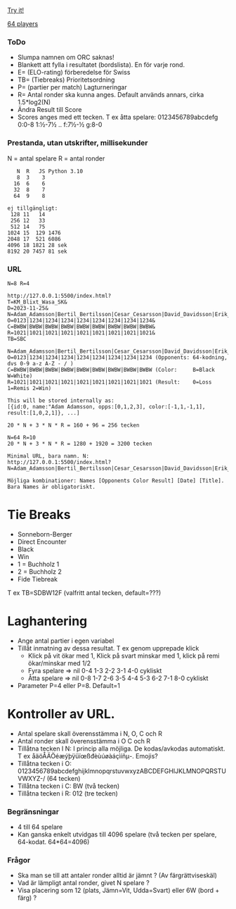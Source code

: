[Try it!](https://christernilsson.github.io/2023/044-Monrad)

[64 players](https://christernilsson.github.io/2023/044-Monrad?T=Wasa_SK&D=2023-11-28&N=AA|AB|AC|AD|AE|AF|AG|AH|BA|BB|BC|BD|BE|BF|BG|BH|CA|CC|CC|CD|CE|CF|CG|CH|DA|DD|DC|DD|DE|DF|DG|DH|EA|EE|EC|ED|EE|EF|EG|EH|FA|FF|FC|FD|FE|FF|FG|FH|GA|GB|GC|GD|GE|GF|GG|GH|HA|HB|HC|HD|HE|HF|HG|HH)



### ToDo

* Slumpa namnen om ORC saknas!
* Blankett att fylla i resultatet (bordslista). En för varje rond.
* E= (ELO-rating) förberedelse för Swiss
* TB= (Tiebreaks) Prioritetsordning
* P= (partier per match) Lagturneringar
* R= Antal ronder ska kunna anges. Default används annars, cirka 1.5*log2(N)
* Ändra Result till Score
* Scores anges med ett tecken. T ex åtta spelare: 0123456789abcdefg 0:0-8 1:½-7½ .. f:7½-½ g:8-0

### Prestanda, utan utskrifter, millisekunder
N = antal spelare
R = antal ronder
```
   N  R   JS Python 3.10
   8  3    3
  16  6    6
  32  8    7
  64  9    8

ej tillgängligt:
 128 11   14 
 256 12   33
 512 14   75
1024 15  129 1476
2048 17  521 6086
4096 18 1821 28 sek
8192 20 7457 81 sek
```

### URL
```
N=8 R=4

http://127.0.0.1:5500/index.html?
T=KM_Blixt_Wasa_SK&
D=2023-11-25&
N=Adam_Adamsson|Bertil_Bertilsson|Cesar_Cesarsson|David_Davidsson|Erik_Eriksson|Filip_Filipsson|Gustav_Gustavsson|Helge_Helgesson&
O=0123|1234|1234|1234|1234|1234|1234|1234|1234&
C=BWBW|BWBW|BWBW|BWBW|BWBW|BWBW|BWBW|BWBW|BWBW&
R=1021|1021|1021|1021|1021|1021|1021|1021|1021&
TB=SBC

N=Adam_Adamsson|Bertil_Bertilsson|Cesar_Cesarsson|David_Davidsson|Erik_Eriksson|Filip_Filipsson|Gustav_Gustavsson|Helge_Helgesson
O=0123|1234|1234|1234|1234|1234|1234|1234|1234 (Opponents: 64-kodning, dvs 0-9 a-z A-Z - / )
C=BWBW|BWBW|BWBW|BWBW|BWBW|BWBW|BWBW|BWBW|BWBW (Color:     B=Black W=White)
R=1021|1021|1021|1021|1021|1021|1021|1021|1021 (Result:    0=Loss 1=Remis 2=Win)

This will be stored internally as:
[{id:0, name:"Adam Adamsson, opps:[0,1,2,3], color:[-1,1,-1,1], result:[1,0,2,1]}, ...]

20 * N + 3 * N * R = 160 + 96 = 256 tecken

N=64 R=10
20 * N + 3 * N * R = 1280 + 1920 = 3200 tecken

Minimal URL, bara namn. N:
http://127.0.0.1:5500/index.html?N=Adam_Adamsson|Bertil_Bertilsson|Cesar_Cesarsson|David_Davidsson|Erik_Eriksson|Filip_Filipsson|Gustav_Gustavsson|Helge_Helgesson

Möjliga kombinationer: Names [Opponents Color Result] [Date] [Title]. Bara Names är obligatoriskt.

```

# Tie Breaks
* Sonneborn-Berger
* Direct Encounter
* Black
* Win
* 1 = Buchholz 1
* 2 = Buchholz 2
* Fide Tiebreak

T ex TB=SDBW12F (valfritt antal tecken, default=???)

# Laghantering
* Ange antal partier i egen variabel
* Tillåt inmatning av dessa resultat. T ex genom upprepade klick
	* Klick på vit ökar med 1, Klick på svart minskar med 1, klick på remi ökar/minskar med 1/2
	* Fyra spelare => nil 0-4 1-3 2-2 3-1 4-0 cykliskt
	* Åtta spelare => nil 0-8 1-7 2-6 3-5 4-4 5-3 6-2 7-1 8-0 cykliskt
* Parameter P=4 eller P=8. Default=1

# Kontroller av URL.
* Antal spelare skall överensstämma i N, O, C och R
* Antal ronder skall överensstämma i O C och R
* Tillåtna tecken I N: I princip alla möjliga. De kodas/avkodas automatiskt. T ex åäöÅÄÖéæýþÿüïœßđèùúøàáçìíñμ-. Emojis?
* Tillåtna tecken i O: 0123456789abcdefghijklmnopqrstuvwxyzABCDEFGHIJKLMNOPQRSTUVWXYZ-/ (64 tecken)
* Tillåtna tecken i C: BW (två tecken)
* Tillåtna tecken i R: 012 (tre tecken)

### Begränsningar
* 4 till 64 spelare
* Kan ganska enkelt utvidgas till 4096 spelare (två tecken per spelare, 64-kodat. 64*64=4096)

### Frågor
* Ska man se till att antaler ronder alltid är jämnt ? (Av färgrättviseskäl)
* Vad är lämpligt antal ronder, givet N spelare ?
* Visa placering som 12 (plats, Jämn=Vit, Udda=Svart) eller 6W (bord + färg) ?
